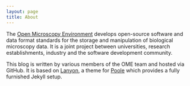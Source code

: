 ```yaml
---
layout: page
title: About
---
```


The [Open Microscopy Environment](http://www.openmicroscopy.org) develops
open-source software and data format standards for the storage and
manipulation of biological microscopy data. It is a joint project between
universities, research establishments, industry and the software development
community.

This blog is written by various members of the OME team and hosted via GitHub.
It is based on [Lanyon](http://lanyon.getpoole.com), a theme for
[Poole](https://github.com/poole/poole) which provides a fully furnished
Jekyll setup. 